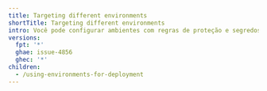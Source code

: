 ```yaml
---
title: Targeting different environments
shortTitle: Targeting different environments
intro: Você pode configurar ambientes com regras de proteção e segredos. Um trabalho de fluxo de trabalho que faz referência a um ambiente deve seguir quaisquer regras de proteção para o ambiente antes de executar ou acessar os segredos do ambiente.
versions:
  fpt: '*'
  ghae: issue-4856
  ghec: '*'
children:
  - /using-environments-for-deployment
---
```


